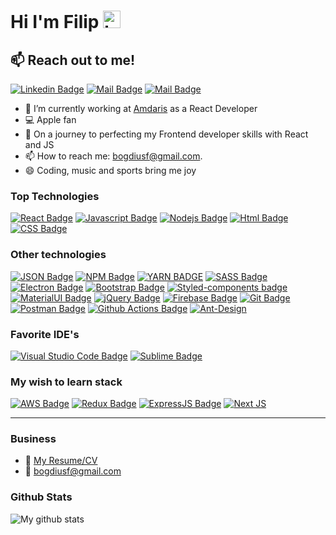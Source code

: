 # Hi I'm Filip <img src="https://user-images.githubusercontent.com/1303154/88677602-1635ba80-d120-11ea-84d8-d263ba5fc3c0.gif" width="28px" alt="hi">

## :mailbox: Reach out to me!

[![Linkedin Badge](https://img.shields.io/badge/-Filip-0e76a8?style=flat&labelColor=0e76a8&logo=linkedin&logoColor=white)](https://www.linkedin.com/in/filipovici-bogdan-a0b694144/) [![Mail Badge](https://img.shields.io/badge/-@filipovici.bogdan-e84393?style=flat&labelColor=e84393&logo=instagram&logoColor=white)](https://www.instagram.com/filipovicibogdan/) [![Mail Badge](https://img.shields.io/badge/-bogdiusf-c0392b?style=flat&labelColor=c0392b&logo=gmail&logoColor=white)](mailto:bogdiusf@mail.com)

- 🔭 I’m currently working at [Amdaris](https://amdaris.com/) as a React Developer
- :computer: Apple fan
- 🤔 On a journey to perfecting my Frontend developer skills with React and JS
- 📫 How to reach me: bogdiusf@gmail.com.
- 😄 Coding, music and sports bring me joy

### Top Technologies

[![React Badge](https://img.shields.io/badge/-React-61DBFB?style=for-the-badge&labelColor=black&logo=react&logoColor=61DBFB)](https://reactjs.org/) [![Javascript Badge](https://img.shields.io/badge/-Javascript-F0DB4F?style=for-the-badge&labelColor=black&logo=javascript&logoColor=F0DB4F)](https://www.javascript.com/) [![Nodejs Badge](https://img.shields.io/badge/-Nodejs-3C873A?style=for-the-badge&labelColor=black&logo=node.js&logoColor=3C873A)](https://nodejs.org/en/) [![Html Badge](https://img.shields.io/badge/HTML5-E34F26?style=for-the-badge&logo=html5&logoColor=white)](https://html.com/html5/) [![CSS Badge](https://img.shields.io/badge/CSS3-1572B6?style=for-the-badge&logo=css3&logoColor=white)](https://www.w3schools.com/css/)

### Other technologies

[![JSON Badge](https://img.shields.io/badge/-JSON-5E5C5C?style=for-the-badge&logo=json&logoColor=white)](#)
[![NPM Badge](https://img.shields.io/badge/npm-CB3837?style=for-the-badge&logo=npm&logoColor=white)](#)
[![YARN BADGE](https://img.shields.io/badge/Yarn-2C8EBB?style=for-the-badge&logo=yarn&logoColor=white)](#)
[![SASS Badge](https://img.shields.io/badge/Sass-CC6699?style=for-the-badge&logo=sass&logoColor=white)](#)
[![Electron Badge](https://img.shields.io/badge/Electron-2B2E3A?style=for-the-badge&logo=electron&logoColor=9FEAF9)](#)
[![Bootstrap Badge](https://img.shields.io/badge/Bootstrap-563D7C?style=for-the-badge&logo=bootstrap&logoColor=white)](#)
[![Styled-components badge](https://img.shields.io/badge/styled--components-DB7093?style=for-the-badge&logo=styled-components&logoColor=white)](#)
[![MaterialUI Badge](https://img.shields.io/badge/Material--UI-0081CB?style=for-the-badge&logo=material-ui&logoColor=white)](#)
[![jQuery Badge](https://img.shields.io/badge/jQuery-0769AD?style=for-the-badge&logo=jquery&logoColor=white)](#)
[![Firebase Badge](https://img.shields.io/badge/firebase-ffca28?style=for-the-badge&logo=firebase&logoColor=black)](#)
[![Git Badge](https://img.shields.io/badge/Git-F05032?style=for-the-badge&logo=git&logoColor=white)](#)
[![Postman Badge](https://img.shields.io/badge/Postman-FF6C37?style=for-the-badge&logo=Postman&logoColor=white)](#)
[![Github Actions Badge](https://img.shields.io/badge/GitHub_Actions-2088FF?style=for-the-badge&logo=github-actions&logoColor=white)](#)
[![Ant-Design](https://img.shields.io/badge/-AntDesign-%230170FE?style=for-the-badge&logo=ant-design&logoColor=white)](#)

### Favorite IDE's

[![Visual Studio Code Badge](https://img.shields.io/badge/Visual_Studio_Code-0078D4?style=for-the-badge&logo=visual%20studio%20code&logoColor=white)](https://code.visualstudio.com/)
[![Sublime Badge](https://img.shields.io/badge/sublime_text-%23575757.svg?&style=for-the-badge&logo=sublime-text&logoColor=important)](https://www.sublimetext.com/)

### My wish to learn stack

[![AWS Badge](https://img.shields.io/badge/Amazon_AWS-232F3E?style=for-the-badge&logo=amazon-aws&logoColor=white)](#)
[![Redux Badge](https://img.shields.io/badge/Redux-593D88?style=for-the-badge&logo=redux&logoColor=white)](#)
[![ExpressJS Badge](https://img.shields.io/badge/Express.js-404D59?style=for-the-badge)](#)
[![Next JS](https://img.shields.io/badge/Next-black?style=for-the-badge&logo=next.js&logoColor=white)](#)

<hr />

### Business

- :paperclip: [My Resume/CV](https://github.com/bogdiusf/bogdiusf/blob/main/resume/Bogdan_Filipovici_29.11.2022.pdf)
- :email: bogdiusf@gmail.com

### Github Stats

![My github stats](https://github-readme-stats.vercel.app/api?username=bogdiusf&count_private=true&theme=tokyonight&hide=contribs,prs)

[reactplaylist]: https://www.youtube.com/watch?v=KxXXEL-k47Y&list=PLvXDmnBbOF7RnYiZvDwl2Pzcs2kfi10wd
[vscodetutorial]: https://www.youtube.com/watch?v=Bkie2ai8qeE&t=8s
[htmltutorial]: https://www.youtube.com/watch?v=VK6MXVxOsws&t=27s
[javascripttutorial]: https://www.youtube.com/watch?v=D-LHKvmX37E
